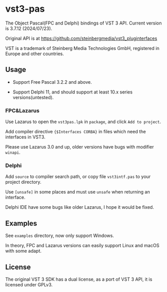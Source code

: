 # vst3-pas

The Object Pascal(FPC and Delphi) bindings of VST 3 API. Current version is 3.7.12 (2024/07/23).

Original API is at <https://github.com/steinbergmedia/vst3_pluginterfaces>

VST is a trademark of Steinberg Media Technologies GmbH, registered in Europe and other countries.

## Usage

- Support Free Pascal 3.2.2 and above.

- Support Delphi 11, and should support at least 10.x series versions(untested).

### FPC&Lazarus

Use Lazarus to open the `vst3pas.lpk` in `package`, and click `Add to project`.

Add compiler directive `{$Interfaces CORBA}` in files which need the interfaces in VST3.

Please use Lazarus 3.0 and up, older versions have bugs with modifier `winapi`.

### Delphi

Add `source` to compiler search path, or copy file `vst3intf.pas` to your project directory.

Use `[unsafe]` in some places and must use `unsafe` when returning an interface.

Delphi IDE have some bugs like older Lazarus, I hope it would be fixed.

## Examples

See `examples` directory, now only support Windows.

In theory, FPC and Lazarus versions can easily support Linux and macOS with some adapt.

## License

The original VST 3 SDK has a dual license, as a port of VST 3 API, it is licensed under GPLv3.
